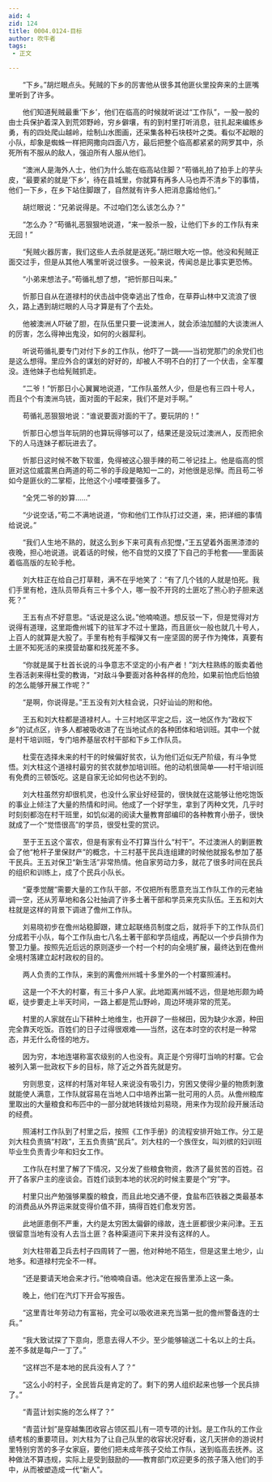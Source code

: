 ```yaml
---
aid: 4
zid: 124
title: 0004.0124-目标
author: 吹牛者
tags: 
 - 正文

---
```




　　“下乡。”胡烂眼点头。髡贼的下乡的厉害他从很多其他匪伙里投奔来的土匪嘴里听到了许多。

　　他们知道髡贼最重‘下乡’，他们在临高的时候就听说过“工作队”，一股一股的由士兵保护着深入到荒郊野岭，穷乡僻壤，有的到村里打听消息，驻扎起来编练乡勇，有的四处爬山越岭，绘制山水图画，还采集各种石块枝叶之类。看似不起眼的小队，却象是蜘蛛一样把网撒向四面八方，最后把整个临高都紧紧的网罗其中，杀死所有不服从的敌人，强迫所有人服从他们。

　　“澳洲人是海外人士，他们为什么能在临高站住脚？”苟循礼拍了拍手上的芋头皮，“最要紧的就是‘下乡’，待在县城里，你就算有再多人马也弄不清乡下的事情，他们一下乡，在乡下站住脚跟了，自然就有许多人把消息露给他们。”

　　胡烂眼说：“兄弟说得是。不过咱们怎么该怎么办？”

　　“怎么办？”苟循礼恶狠狠地说道，“来一股杀一股，让他们下乡的工作队有来无回！”

　　“髡贼火器厉害，我们这些人去杀就是送死。”胡烂眼大吃一惊。他没和髡贼正面交过手，但是从其他人嘴里听说过很多。一般来说，传闻总是比事实更恐怖。

　　“小弟来想法子。”苟循礼想了想，“把忻那日叫来。”

　　忻那日自从在道禄村的伏击战中侥幸逃出了性命，在草莽山林中又流浪了很久，路上遇到胡烂眼的人马才算是有了个去处。

　　他被澳洲人吓破了胆，在队伍里只要一说澳洲人，就会添油加醋的大谈澳洲人的厉害，怎么得神出鬼没，如何的火器犀利。

　　听说苟循礼要专门对付下乡的工作队，他吓了一跳——当初党那门的余党们也是这么想得。里应外合的谋划的好好的，却被人不明不白的打了一个伏击，全军覆没。连他妹子也给髡贼抓走。

　　“二爷！”忻那日小心翼翼地说道，“工作队虽然人少，但是也有三四十号人，而且个个有澳洲鸟铳，面对面的干起来，我们不是对手啊。”

　　苟循礼恶狠狠地说：“谁说要面对面的干了。要玩阴的！”

　　忻那日心想当年玩阴的也算玩得够可以了，结果还是没玩过澳洲人，反而把余下的人马连妹子都玩进去了。

　　忻那日这时候不敢下软蛋，免得被这心狠手辣的苟二爷记挂上。他是临高的惯匪对这位威震黑白两道的苟二爷的手段是略知一二的，对他很是忌惮。而且苟二爷如今是匪伙的二掌柜，比他这个小喽喽要强多了。

　　“全凭二爷的妙算……”

　　“少说空话，”苟二不满地说道，“你和他们工作队打过交道，来，把详细的事情给说说。”

　　“我们人生地不熟的，就这么到乡下来可真有点犯憷，”王五望着外面黑漆漆的夜晚，担心地说道。说着话的时候，他不自觉的又摸了下自己的手枪套——里面装着临高版的左轮手枪。

　　刘大柱正在给自己打草鞋，满不在乎地笑了：“有了几个钱的人就是怕死。我们手里有枪，连队员带兵有三十多个人，哪一股不开窍的土匪吃了熊心豹子胆来送死？”

　　王五有点不好意思。“话说是这么说。”他喃喃道。想反驳一下，但是觉得对方说得有道理，这里距儋州城下的驻军才不过十里路，而且匪伙一般也就几十号人，上百人的就算是大股了。手里有枪有手榴弹又有一座坚固的房子作为掩体，真要有土匪不知死活的来摸营劫寨和找死差不多。

　　“你就是属于杜首长说的斗争意志不坚定的小有产者！”刘大柱熟练的贩卖着他生吞活剥来得杜雯的教诲，“对敌斗争要面对各种各样的危险，如果前怕虎后怕狼的怎么能够开展工作呢？”

　　“是啊，你说得是。”王五没有刘大柱会说，只好讪讪的附和他。

　　王五和刘大柱都是道禄村人。十三村地区平定之后，这一地区作为“政权下乡”的试点区，许多人都被吸收进了在当地试点的各种团体和培训班。其中一个就是村干培训班，专门培养基层农村干部和下乡工作队员。

　　杜雯在选择未来的村干的时候偏好贫农，认为他们近似无产阶级，有斗争觉悟。刘大柱这个道禄村最穷的贫农就参加培训班。他的动机很简单——村干培训班有免费的三顿饭吃。这是自家无论如何也达不到的。

　　刘大柱虽然穷却很机灵，也没什么家业好经营的，很快就在这能够让他吃饱饭的事业上倾注了大量的热情和时间。他成了一个好学生，拿到了丙种文凭，几乎时时刻刻都泡在村干班里，如饥似渴的阅读大量教育部编印的各种教育小册子，很快就成了一个“觉悟很高”的学员，很受杜雯的赏识。

　　至于王五这个富农，但是有家有业不打算当什么“村干”。不过澳洲人的剿匪教会了他“枪杆子里保财产”的概念，十三村基干民兵连组建的时候他就报名参加了基干民兵。王五对保卫“新生活”非常热情。他自家劳动力多，就花了很多时间在民兵的组织和训练上，成了个民兵小队长。

　　“夏季觉醒”需要大量的工作队干部，不仅把所有愿意充当工作队工作的元老抽调一空，还从芳草地和各公社抽调了许多土著干部和学员来充实队伍。王五和刘大柱就是这样的背景下调进了儋州工作队。

　　刘易晓初步在儋州站稳脚跟，建立起联络员制度之后，就将手下的工作队员们分成若干小队，每个工作队由七八名土著干部和学员组成，再配以一个步兵排作为警卫力量。按照先近后远的原则逐步一个村一个村的向全境扩展，最终达到在儋州全境村落建立起村政权的目的。

　　两人负责的工作队，来到的离儋州州城十多里外的一个村寨照浦村。

　　这是一个不大的村寨，有三十多户人家。此地距离州城不远，但是地形颇为崎岖，徒步要走上半天时间，一路上都是荒山野岭，周边环境非常的荒芜。

　　村里的人家就在山下耕种土地维生，也开辟了一些梯田，因为缺少水源，种田完全靠天吃饭。百姓们的日子过得很艰难——当然，这在本时空的农村是一种常态，并无什么奇怪的地方。

　　因为穷，本地连堪称富农级别的人也没有。真正是个穷得叮当响的村寨。它会被列入第一批政权下乡的目标，除了近之外首先就是穷。

　　穷则思变，这样的村落对年轻人来说没有吸引力，穷困又使得少量的物质刺激就能使人满意，工作队就容易在当地人口中培养出第一批可用的人员。从儋州粮库里取出的大量粮食和布匹中的一部分就地转拨给刘易晓，用来作为现阶段开展活动的经费。

　　照浦村工作队到了村里之后，按照《工作手册》的流程安排开始工作。分工是刘大柱负责搞“村政”，王五负责搞“民兵”。刘大柱的一个族侄女，叫刘槟的妇训班毕业生负责青少年和妇女工作。

　　工作队在村里了解了下情况，又分发了些粮食物资，救济了最贫苦的百姓。召开了各家户主的座谈会。百姓们谈到本地的状况的时候主要是个“穷”字。

　　村里只出产勉强够果腹的粮食，而且此地交通不便，食盐布匹铁器之类最基本的消费品从外界运来就变得价值不菲，搞得百姓们愈发穷苦。

　　此地匪患倒不严重，大约是太穷困太偏僻的缘故，连土匪都很少来问津。王五很留意当地有没有人去当土匪？各种渠道问下来并没有这样的人。

　　刘大柱带着卫兵去村子四周转了一圈，他对种地不陌生，但是这里土地少，山地多。和道禄村完全不一样。

　　“还是要请天地会来才行。”他喃喃自语。他决定在报告里添上这一条。

　　晚上，他们在汽灯下开会写报告。

　　“这里青壮年劳动力有富裕，完全可以吸收进来充当第一批的儋州警备连的士兵。”

　　“我大致试探了下意向，愿意去得人不少。至少能够输送二十名以上的士兵。差不多就是每户一丁了。”

　　“这样岂不是本地的民兵没有人了？”

　　“这么小的村子，全民皆兵是肯定的了。剩下的男人组织起来也够一个民兵排了。”

　　“青蓝计划实施的怎么样了？”

　　“青蓝计划”是穿越集团收容占领区孤儿有一项专项的计划。是工作队的工作业绩考核的重要项目。刘大柱为了让自己队里的收容状况好看，这几天拼命的游说村里特别穷苦的多子女家庭，要他们把未成年孩子交给工作队，送到临高去抚养。这种做法不算违规，实际上是受到鼓励的——教育部门欢迎更多的孩子落入他们的手中，从而被塑造成一代“新人”。



